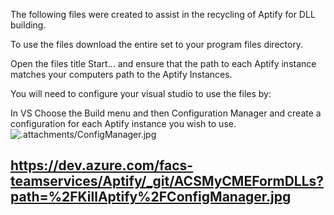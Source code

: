 The following files were created to assist in the recycling of Aptify for DLL building.

To use the files download the entire set to your program files directory.

Open the files title Start... and ensure that the path to each Aptify instance matches your computers path to the Aptify Instances.

You will need to configure your visual studio to use the files by:

In VS Choose the Build menu and then Configuration Manager and create a configuration for each Aptify instance you wish to use.
![.attachments/ConfigManager.jpg](.attachments/ConfigManager.jpg)

## https://dev.azure.com/facs-teamservices/Aptify/_git/ACSMyCMEFormDLLs?path=%2FKillAptify%2FConfigManager.jpg


